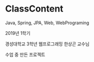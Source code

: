 # ClassContent
Java, Spring, JPA, Web, WebPrograming

2019년 1학기

경성대학교 3학년 웹프로그래밍
한상곤 교수님

수업 중 만든 프로젝트

